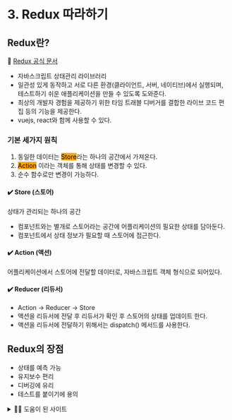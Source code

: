 # 3. Redux 따라하기

## Redux란?

📎 [Redux 공식 문서](https://redux.js.org/)

* 자바스크립트 상태관리 라이브러리
* 일관성 있게 동작하고 서로 다른 환경(클라이언트, 서버, 네이티브)에서 실행되며, 테스트하기 쉬운 애플리케이션을 만들 수 있도록 도와준다.
* 최상의 개발자 경험을 제공하기 위한 타임 트래블 디버거를 결합한 라이브 코드 편집 등의 기능을 제공한다.
* vuejs, react와 함께 사용할 수 있다.

### 기본 세가지 원칙

1. 동일한 데이터는 <mark style="background-color:orange;">Store</mark>라는 하나의 공간에서 가져온다.
2. <mark style="background-color:orange;">Action</mark> 이라는 객체를 통해 상태를 변경할 수 있다.
3. 순수 함수로만 변경이 가능하다.

#### ✔️ Store (스토어)

상태가 관리되는 하나의 공간

* 컴포넌트와는 별개로 스토어라는 공간에 어플리케이션의 필요한 상태를 담아둔다.
* 컴포넌트에서 상태 정보가 필요할 때 스토어에 접근한다.

#### ✔️ Action (액션)

어플리케이션에서 스토어에 전달할 데이터로, 자바스크립트 객체 형식으로 되어있다.

#### ✔️ Reducer (리듀서)

* Action -> Reducer -> Store
* 액션을 리듀서에 전달 후 리듀서가 확인 후 스토어의 상태를 업데이트 한다.
* 액션을 리듀서에 전달하기 위해서는 dispatch() 메서드를 사용한다.

## Redux의 장점

* 상태를 예측 가능
* 유지보수 편리
* 디버깅에 유리
* 테스트를 붙이기에 용의





<details>

<summary>🙇‍♀️ 도움이 된 사이트</summary>

* [https://hanamon.kr/redux%EB%9E%80-%EB%A6%AC%EB%8D%95%EC%8A%A4-%EC%83%81%ED%83%9C-%EA%B4%80%EB%A6%AC-%EB%9D%BC%EC%9D%B4%EB%B8%8C%EB%9F%AC%EB%A6%AC/](https://hanamon.kr/redux%EB%9E%80-%EB%A6%AC%EB%8D%95%EC%8A%A4-%EC%83%81%ED%83%9C-%EA%B4%80%EB%A6%AC-%EB%9D%BC%EC%9D%B4%EB%B8%8C%EB%9F%AC%EB%A6%AC/)

<!---->

* [https://redux.js.org/tutorials/essentials/part-1-overview-concepts](https://redux.js.org/tutorials/essentials/part-1-overview-concepts)

</details>
